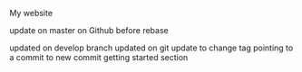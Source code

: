 My website

update on master on Github before rebase

updated on develop branch
updated on git 
update to change tag pointing to a commit to new commit
getting started section
